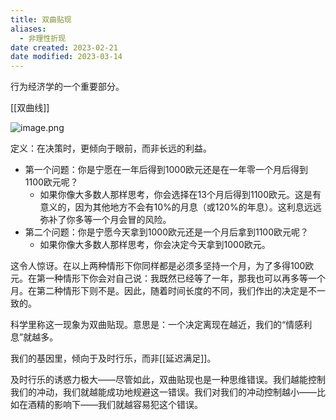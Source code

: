 ```yaml
---
title: 双曲贴现
aliases:
  - 非理性折现
date created: 2023-02-21
date modified: 2023-03-14
---
```


行为经济学的一个重要部分。

[[双曲线]]

![image.png](https://img.oldwinter.top/202302212357700.png)

定义：在决策时，更倾向于眼前，而非长远的利益。

- 第一个问题：你是宁愿在一年后得到1000欧元还是在一年零一个月后得到1100欧元呢？
	- 如果你像大多数人那样思考，你会选择在13个月后得到1100欧元。这是有意义的，因为其他地方不会有10%的月息（或120%的年息）。这利息远远弥补了你多等一个月会冒的风险。
- 第二个问题：你是宁愿今天拿到1000欧元还是一个月后拿到1100欧元呢？
	- 如果你像大多数人那样思考，你会决定今天拿到1000欧元。

这令人惊讶。在以上两种情形下你同样都是必须多坚持一个月，为了多得100欧元。在第一种情形下你会对自己说：我既然已经等了一年，那我也可以再多等一个月。在第二种情形下则不是。因此，随着时间长度的不同，我们作出的决定是不一致的。

科学里称这一现象为双曲贴现。意思是：一个决定离现在越近，我们的“情感利息”就越多。

我们的基因里，倾向于及时行乐，而非[[延迟满足]]。

及时行乐的诱惑力极大——尽管如此，双曲贴现也是一种思维错误。我们越能控制我们的冲动，我们就越能成功地规避这一错误。我们对我们的冲动控制越小——比如在酒精的影响下——我们就越容易犯这个错误。
